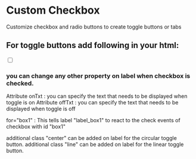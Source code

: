 # Custom Checkbox
Customize checkbox and radio buttons to create toggle buttons or tabs

## For toggle buttons add following in your html:

<input id="box1" type="checkbox">
<label id="label_box1" onTxt="ON" offTxt="OFF" for="box1" class="label-checkbox_toggle"></label>

### you can change any other property on label when checkbox is checked.

Attribute onTxt : you can specify the text that needs to be displayed when toggle is on
Attribute offTxt : you can specify the text that needs to be displayed when toggle is off

for="box1" : This tells label "label_box1" to react to the check events of checkbox with id "box1"

additional class "center" can be added on label for the circular toggle button.
additional class "line" can be added on label for the linear toggle button.